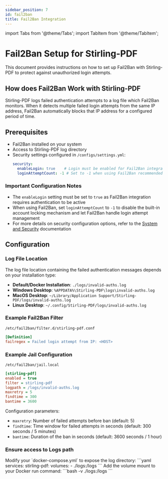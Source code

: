 ```yaml
---
sidebar_position: 7
id: fail2ban
title: Fail2Ban Integration
---
```


import Tabs from '@theme/Tabs';
import TabItem from '@theme/TabItem';

# Fail2Ban Setup for Stirling-PDF
This document provides instructions on how to set up Fail2Ban with Stirling-PDF to protect against unauthorized login attempts.

## How does Fail2Ban Work with Stirling-PDF
Stirling-PDF logs failed authentication attempts to a log file which Fail2Ban monitors. When it detects multiple failed login attempts from the same IP address, Fail2Ban automatically blocks that IP address for a configured period of time.


## Prerequisites
- Fail2Ban installed on your system
- Access to Stirling-PDF log directory
- Security settings configured in `/configs/settings.yml`:
  ```yaml
  security:
    enableLogin: true    # Login must be enabled for Fail2Ban integration
    loginAttemptCount: -1 # Set to -1 when using Fail2Ban recommended but not required
  ```

### Important Configuration Notes
- The `enableLogin` setting must be set to `true` as Fail2Ban integration requires authentication to be active
- When using Fail2Ban, set `loginAttemptCount` to `-1` to disable the built-in account locking mechanism and let Fail2Ban handle login attempt management
- For more details on security configuration options, refer to the [System and Security](/Advanced%20Configuration/System%20and%20Security) documentation

## Configuration

### Log File Location
The log file location containing the failed authentication messages depends on your installation type:

- **Default/Docker Installation**: ``./logs/invalid-auths.log``
- **Windows Desktop**: ``%APPDATA%\Stirling-PDF\logs\invalid-auths.log``
- **MacOS Desktop**: ``~/Library/Application Support/Stirling-PDF/logs/invalid-auths.log``
- **Linux Desktop**: ``~/.config/Stirling-PDF/logs/invalid-auths.log``

###  Example Fail2Ban Filter
`/etc/fail2ban/filter.d/stirling-pdf.conf`
```ini
[Definition]
failregex = Failed login attempt from IP: <HOST>
```

### Example Jail Configuration
`/etc/fail2ban/jail.local`
```ini
[stirling-pdf]
enabled = true
filter = stirling-pdf
logpath = /logs/invalid-auths.log
maxretry = 5
findtime = 300
bantime = 3600
```

Configuration parameters:
- `maxretry`: Number of failed attempts before ban (default: 5)
- `findtime`: Time window for failed attempts in seconds (default: 300 seconds / 5 minutes)
- `bantime`: Duration of the ban in seconds (default: 3600 seconds / 1 hour)


### Ensure access to Logs path
<Tabs groupId="docker-config">
  <TabItem value="docker-compose" label="Docker Compose">
    Modify your `docker-compose.yml` to expose the log directory:
    ```yaml
    services:
      stirling-pdf:
        volumes:
          - ./logs:/logs
    ```
  </TabItem>
  <TabItem value="docker-run" label="Docker Run">
    Add the volume mount to your Docker run command:
    ```bash
    -v ./logs:/logs
    ```
  </TabItem>
</Tabs>
